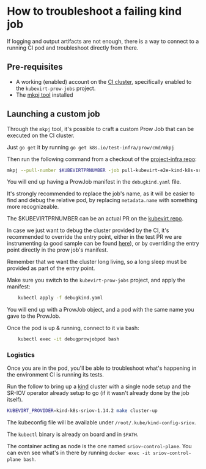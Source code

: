 # How to troubleshoot a failing kind job

If logging and output artifacts are not enough, there is a way to connect to a running CI pod and troubleshoot directly from there.

## Pre-requisites

- A working (enabled) account on the [CI cluster](shift.ovirt.org), specifically enabled to the `kubevirt-prow-jobs` project.
- The [mkpj tool](https://github.com/kubernetes/test-infra/tree/master/prow/cmd/mkpj) installed

## Launching a custom job

Through the `mkpj` tool, it's possible to craft a custom Prow Job that can be executed on the CI cluster. 

Just `go get` it by running `go get k8s.io/test-infra/prow/cmd/mkpj`

Then run the following command from a checkout of the [project-infra repo](https://github.com/kubevirt/project-infra):

```bash
mkpj --pull-number $KUBEVIRTPRNUMBER -job pull-kubevirt-e2e-kind-k8s-sriov-1.14.2 -job-config-path github/ci/prow/files/jobs/kubevirt/kubevirt-presubmits.yaml --config-path github/ci/prow/files/config.yaml > debugkind.yaml
```

You will end up having a ProwJob manifest in the `debugkind.yaml` file.

It's strongly recommended to replace the job's name, as it will be easier to find and debug the relative pod, by replacing `metadata.name` with something more recognizeable.

The $KUBEVIRTPRNUMBER can be an actual PR on the [kubevirt repo](https://github.com/kubevirt/kubevirt).

In case we just want to debug the cluster provided by the CI, it's recommended to override the entry point, either in the test PR we are instrumenting (a good sample can be found [here](https://github.com/kubevirt/kubevirt/pull/3022)), or by overriding the entry point directly in the prow job's manifest.

Remember that we want the cluster long living, so a long sleep must be provided as part of the entry point.

Make sure you switch to the `kubevirt-prow-jobs` project, and apply the manifest:

```bash
    kubectl apply -f debugkind.yaml
```

You will end up with a ProwJob object, and a pod with the same name you gave to the ProwJob.

Once the pod is up & running, connect to it via bash:

```bash
    kubectl exec -it debugprowjobpod bash
```

### Logistics

Once you are in the pod, you'll be able to troubleshoot what's happening in the environment CI is running its tests.

Run the follow to bring up a [kind](https://github.com/kubernetes-sigs/kind) cluster with a single node setup and the SR-IOV operator already setup to go (if it wasn't already done by the job itself).

```bash
KUBEVIRT_PROVIDER=kind-k8s-sriov-1.14.2 make cluster-up
```

The kubeconfig file will be available under `/root/.kube/kind-config-sriov`.

The `kubectl` binary is already on board and in `$PATH`.

The container acting as node is the one named `sriov-control-plane`. You can even see what's in there by running `docker exec -it sriov-control-plane bash`.
